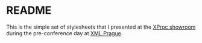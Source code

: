 # README

This is the simple set of stylesheets that I presented
at the [XProc showroom](http://www.xmlprague.cz/day1-2017/#xproc)
during the pre-conference day at
[XML Prague](http://www.xmlprague.cz/).
